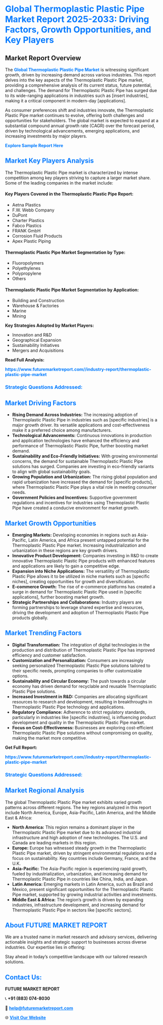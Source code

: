 <h1 style="color: #007BFF;">Global Thermoplastic Plastic Pipe Market Report 2025-2033: Driving Factors, Growth Opportunities, and Key Players</h1>

<section id="overview">
<h2>Market Report Overview</h2>
<p>The <a href="https://www.futuremarketreport.com//industry-report/thermoplastic-plastic-pipe-market" style="color: #007BFF; text-decoration: none;"><strong>Global Thermoplastic Plastic Pipe Market</strong></a> is witnessing significant growth, driven by increasing demand across various industries. This report delves into the key aspects of the Thermoplastic Plastic Pipe market, providing a comprehensive analysis of its current status, future potential, and challenges. The demand for Thermoplastic Plastic Pipe has surged due to its wide-ranging applications in industries such as [insert industries], making it a critical component in modern-day [applications].</p>
<p>As consumer preferences shift and industries innovate, the Thermoplastic Plastic Pipe market continues to evolve, offering both challenges and opportunities for stakeholders. The global market is expected to expand at a substantial compound annual growth rate (CAGR) over the forecast period, driven by technological advancements, emerging applications, and increasing investments by major players.</p>
</section>

<section id="overview">
<p><a href="https://www.futuremarketreport.com//request-sample/reportId=83944" style="color: #007BFF; text-decoration: none;"><strong>Explore Sample Report Here</strong></a></p>
</section>

<section id="key-players">
<h2 style="color: #007BFF;">Market Key Players Analysis</h2>
<p>The Thermoplastic Plastic Pipe market is characterized by intense competition among key players striving to capture a larger market share. Some of the leading companies in the market include:</p>
<h4>Key Players Covered in the Thermoplastic Plastic Pipe Report:</h4>
<ul><li>Aetna Plastics</li><li>F.W. Webb Company</li><li>DuPont</li><li>Charter Plastics</li><li>Fabco Plastics</li><li>FRANK GmbH</li><li>Corrosion Fluid Products</li><li>Apex Plastic Piping</li></ul>
<h4>Thermoplastic Plastic Pipe Market Segmentation by Type:</h4>
<ul><li>Fluoropolymers</li><li>Polyethylenes</li><li>Polypropylene</li><li>Others</li></ul>

<h4>Thermoplastic Plastic Pipe Market Segmentation by Application:</h4>
<ul><li>Building and Construction</li><li>Warehouse &amp; Factories</li><li>Marine</li><li>Mining</li></ul>
<p><strong>Key Strategies Adopted by Market Players:</strong></p>
<ul>
<li>Innovation and R&D</li>
<li>Geographical Expansion</li>
<li>Sustainability Initiatives</li>
<li>Mergers and Acquisitions</li>
</ul>
</section>

<section>
<p><strong>Read Full Analysis: </strong></p><a href="https://www.futuremarketreport.com//industry-report/thermoplastic-plastic-pipe-market" style="color: #007BFF; text-decoration: none;"><strong>https://www.futuremarketreport.com//industry-report/thermoplastic-plastic-pipe-market</strong></a>
<h3 style="color: #007BFF;">Strategic Questions Addressed:</h3>
</section>

<section id="driving-factors">
<h2 style="color: #007BFF;">Market Driving Factors</h2>
<ul>
<li><strong>Rising Demand Across Industries:</strong> The increasing adoption of Thermoplastic Plastic Pipe in industries such as [specific industries] is a major growth driver. Its versatile applications and cost-effectiveness make it a preferred choice among manufacturers.</li>
<li><strong>Technological Advancements:</strong> Continuous innovations in production and application technologies have enhanced the efficiency and performance of Thermoplastic Plastic Pipe, further boosting market demand.</li>
<li><strong>Sustainability and Eco-Friendly Initiatives:</strong> With growing environmental concerns, the demand for sustainable Thermoplastic Plastic Pipe solutions has surged. Companies are investing in eco-friendly variants to align with global sustainability goals.</li>
<li><strong>Growing Population and Urbanization:</strong> The rising global population and rapid urbanization have increased the demand for [specific products], where Thermoplastic Plastic Pipe plays a vital role in meeting consumer needs.</li>
<li><strong>Government Policies and Incentives:</strong> Supportive government regulations and incentives for industries using Thermoplastic Plastic Pipe have created a conducive environment for market growth.</li>
</ul>
</section>

<section id="growth-opportunities">
<h2 style="color: #007BFF;">Market Growth Opportunities</h2>
<ul>
<li><strong>Emerging Markets:</strong> Developing economies in regions such as Asia-Pacific, Latin America, and Africa present untapped potential for the Thermoplastic Plastic Pipe market. Increasing industrialization and urbanization in these regions are key growth drivers.</li>
<li><strong>Innovative Product Development:</strong> Companies investing in R&D to create innovative Thermoplastic Plastic Pipe products with enhanced features and applications are likely to gain a competitive edge.</li>
<li><strong>Expansion into Niche Applications:</strong> The versatility of Thermoplastic Plastic Pipe allows it to be utilized in niche markets such as [specific niches], creating opportunities for growth and diversification.</li>
<li><strong>E-commerce Growth:</strong> The rise of e-commerce platforms has created a surge in demand for Thermoplastic Plastic Pipe used in [specific applications], further boosting market growth.</li>
<li><strong>Strategic Partnerships and Collaborations:</strong> Industry players are forming partnerships to leverage shared expertise and resources, driving the development and adoption of Thermoplastic Plastic Pipe products globally.</li>
</ul>
</section>

<section id="trending-factors">
<h2 style="color: #007BFF;">Market Trending Factors</h2>
<ul>
<li><strong>Digital Transformation:</strong> The integration of digital technologies in the production and distribution of Thermoplastic Plastic Pipe has improved efficiency and customer satisfaction.</li>
<li><strong>Customization and Personalization:</strong> Consumers are increasingly seeking personalized Thermoplastic Plastic Pipe solutions tailored to their specific needs, prompting companies to offer customizable options.</li>
<li><strong>Sustainability and Circular Economy:</strong> The push towards a circular economy has driven demand for recyclable and reusable Thermoplastic Plastic Pipe solutions.</li>
<li><strong>Increased Investment in R&D:</strong> Companies are allocating significant resources to research and development, resulting in breakthroughs in Thermoplastic Plastic Pipe technology and applications.</li>
<li><strong>Regulatory Compliance:</strong> Adherence to strict regulatory standards, particularly in industries like [specific industries], is influencing product development and quality in the Thermoplastic Plastic Pipe market.</li>
<li><strong>Focus on Cost-Effectiveness:</strong> Businesses are exploring cost-efficient Thermoplastic Plastic Pipe solutions without compromising on quality, making the market more competitive.</li>
</ul>
</section>

<section>
<p><strong>Get Full Report: </strong></p><a href="https://www.futuremarketreport.com//industry-report/thermoplastic-plastic-pipe-market" style="color: #007BFF; text-decoration: none;"><strong>https://www.futuremarketreport.com//industry-report/thermoplastic-plastic-pipe-market</strong></a>
<h3 style="color: #007BFF;">Strategic Questions Addressed:</h3>
</section>


<section id="regional-analysis">
<h2 style="color: #007BFF;">Market Regional Analysis</h2>
<p>The global Thermoplastic Plastic Pipe market exhibits varied growth patterns across different regions. The key regions analyzed in this report include North America, Europe, Asia-Pacific, Latin America, and the Middle East & Africa:</p>
<ul>
<li><strong>North America:</strong> This region remains a dominant player in the Thermoplastic Plastic Pipe market due to its advanced industrial infrastructure and high adoption of new technologies. The U.S. and Canada are leading markets in this region.</li>
<li><strong>Europe:</strong> Europe has witnessed steady growth in the Thermoplastic Plastic Pipe market, driven by stringent environmental regulations and a focus on sustainability. Key countries include Germany, France, and the U.K.</li>
<li><strong>Asia-Pacific:</strong> The Asia-Pacific region is experiencing rapid growth, fueled by industrialization, urbanization, and increasing demand for Thermoplastic Plastic Pipe in countries like China, India, and Japan.</li>
<li><strong>Latin America:</strong> Emerging markets in Latin America, such as Brazil and Mexico, present significant opportunities for the Thermoplastic Plastic Pipe market, supported by growing industrial activities and investments.</li>
<li><strong>Middle East & Africa:</strong> The region’s growth is driven by expanding industries, infrastructure development, and increasing demand for Thermoplastic Plastic Pipe in sectors like [specific sectors].</li>
</ul>
</section>

<footer>
<h2 style="color: #007BFF;">About FUTURE MARKET REPORT</h2>
<p>We are a trusted name in market research and advisory services, delivering actionable insights and strategic support to businesses across diverse industries. Our expertise lies in offering:</p>

<p>Stay ahead in today’s competitive landscape with our tailored research solutions.</p>

<h2 style="color: #007BFF;">Contact Us:</h2>
<p><strong>FUTURE MARKET REPORT</strong></p>
<p>📞 <strong>+91 (883) 074-8030</strong></p>
<p>📧 <strong><a href="mailto:help@futuremarketreport.com" style="color: #007BFF;">help@futuremarketreport.com</a></strong></p>
<p>🌐 <strong><a href="https://www.futuremarketreport.com/" style="color: #007BFF;">Visit Our Website</a></strong></p>
</footer>